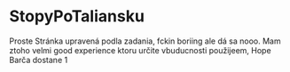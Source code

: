 # StopyPoTaliansku
Proste Stránka upravená podla zadania, fckin boriing ale dá sa nooo.
Mam ztoho velmi good experience ktoru určite vbuducnosti použijeem,
Hope Barča dostane 1

